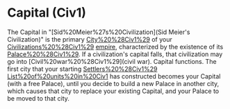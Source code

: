# Capital (Civ1)

The Capital in "[Sid%20Meier%27s%20Civilization](Sid Meier's Civilization)" is the primary [City%20%28Civ1%29](city) of your [Civilizations%20%28Civ1%29](civilization's) [empire](empire), characterized by the existence of its [Palace%20%28Civ1%29](Palace). If a civilization's capital falls, that civilization may go into [Civil%20war%20%28Civ1%29](civil war).
Capital functions.
The first city that your starting [Settlers%20%28Civ1%29](Settlers) [List%20of%20units%20in%20Civ1](unit) has constructed becomes your Capital (with a free Palace), until you decide to build a new Palace in another city, which causes that city to replace your existing Capital, and your Palace to be moved to that city.